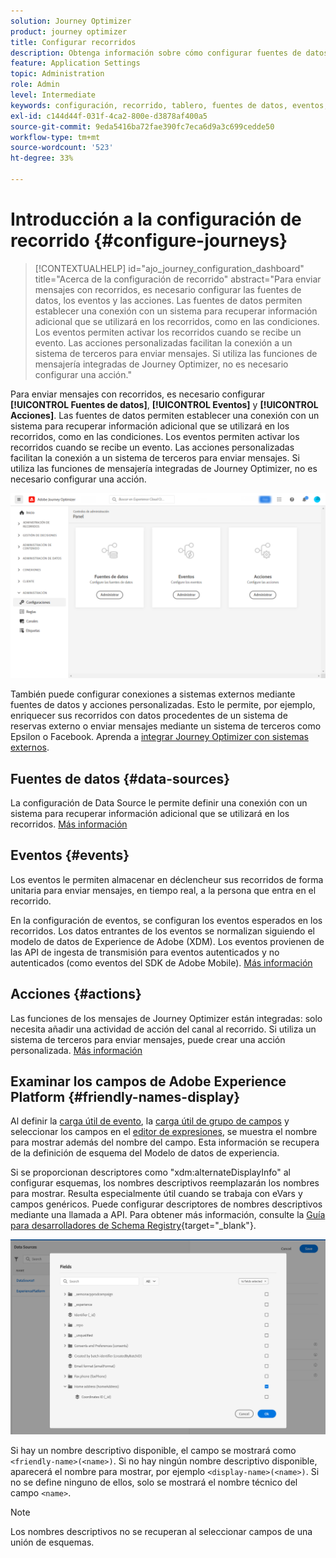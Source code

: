 ```yaml
---
solution: Journey Optimizer
product: journey optimizer
title: Configurar recorridos
description: Obtenga información sobre cómo configurar fuentes de datos, eventos y acciones
feature: Application Settings
topic: Administration
role: Admin
level: Intermediate
keywords: configuración, recorrido, tablero, fuentes de datos, eventos, acciones
exl-id: c144d44f-031f-4ca2-800e-d3878af400a5
source-git-commit: 9eda5416ba72fae390fc7eca6d9a3c699cedde50
workflow-type: tm+mt
source-wordcount: '523'
ht-degree: 33%

---
```


# Introducción a la configuración de recorrido {#configure-journeys}

>[!CONTEXTUALHELP]
>id="ajo_journey_configuration_dashboard"
>title="Acerca de la configuración de recorrido"
>abstract="Para enviar mensajes con recorridos, es necesario configurar las fuentes de datos, los eventos y las acciones. Las fuentes de datos permiten establecer una conexión con un sistema para recuperar información adicional que se utilizará en los recorridos, como en las condiciones. Los eventos permiten activar los recorridos cuando se recibe un evento. Las acciones personalizadas facilitan la conexión a un sistema de terceros para enviar mensajes. Si utiliza las funciones de mensajería integradas de Journey Optimizer, no es necesario configurar una acción."

Para enviar mensajes con recorridos, es necesario configurar **[!UICONTROL Fuentes de datos]**, **[!UICONTROL Eventos]** y **[!UICONTROL Acciones]**. Las fuentes de datos permiten establecer una conexión con un sistema para recuperar información adicional que se utilizará en los recorridos, como en las condiciones. Los eventos permiten activar los recorridos cuando se recibe un evento. Las acciones personalizadas facilitan la conexión a un sistema de terceros para enviar mensajes. Si utiliza las funciones de mensajería integradas de Journey Optimizer, no es necesario configurar una acción.


![](assets/admin-menu.png)

También puede configurar conexiones a sistemas externos mediante fuentes de datos y acciones personalizadas. Esto le permite, por ejemplo, enriquecer sus recorridos con datos procedentes de un sistema de reservas externo o enviar mensajes mediante un sistema de terceros como Epsilon o Facebook. Aprenda a [integrar Journey Optimizer con sistemas externos](external-systems.md).

## Fuentes de datos {#data-sources}

La configuración de Data Source le permite definir una conexión con un sistema para recuperar información adicional que se utilizará en los recorridos. [Más información](../../using/datasource/about-data-sources.md)

## Eventos {#events}

Los eventos le permiten almacenar en déclencheur sus recorridos de forma unitaria para enviar mensajes, en tiempo real, a la persona que entra en el recorrido.

En la configuración de eventos, se configuran los eventos esperados en los recorridos. Los datos entrantes de los eventos se normalizan siguiendo el modelo de datos de Experience de Adobe (XDM). Los eventos provienen de las API de ingesta de transmisión para eventos autenticados y no autenticados (como eventos del SDK de Adobe Mobile). [Más información](../../using/event/about-events.md)

## Acciones {#actions}

Las funciones de los mensajes de Journey Optimizer están integradas: solo necesita añadir una actividad de acción del canal al recorrido. Si utiliza un sistema de terceros para enviar mensajes, puede crear una acción personalizada. [Más información](../../using/action/action.md)

## Examinar los campos de Adobe Experience Platform {#friendly-names-display}

Al definir la [carga útil de evento](../event/about-creating.md#define-the-payload-fields), la [carga útil de grupo de campos](../datasource/configure-data-sources.md#define-field-groups) y seleccionar los campos en el [editor de expresiones](../building-journeys/expression/expressionadvanced.md), se muestra el nombre para mostrar además del nombre del campo. Esta información se recupera de la definición de esquema del Modelo de datos de experiencia.

Si se proporcionan descriptores como &quot;xdm:alternateDisplayInfo&quot; al configurar esquemas, los nombres descriptivos reemplazarán los nombres para mostrar. Resulta especialmente útil cuando se trabaja con eVars y campos genéricos. Puede configurar descriptores de nombres descriptivos mediante una llamada a API. Para obtener más información, consulte la [Guía para desarrolladores de Schema Registry](https://experienceleague.adobe.com/docs/experience-platform/xdm/api/getting-started.html?lang=es){target="_blank"}.

![](assets/xdm-from-descriptors.png)

Si hay un nombre descriptivo disponible, el campo se mostrará como `<friendly-name>(<name>)`. Si no hay ningún nombre descriptivo disponible, aparecerá el nombre para mostrar, por ejemplo `<display-name>(<name>)`. Si no se define ninguno de ellos, solo se mostrará el nombre técnico del campo `<name>`.

>[!NOTE]
>
>Los nombres descriptivos no se recuperan al seleccionar campos de una unión de esquemas.
